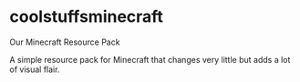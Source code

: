 coolstuffsminecraft
===================

Our Minecraft Resource Pack

A simple resource pack for Minecraft that changes very little but adds a lot of visual flair.
